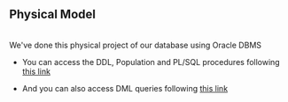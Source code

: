 ## Physical Model

<br>
We've done this physical project of our database using Oracle DBMS

<br>

- You can access the DDL, Population and PL/SQL procedures following [this link](https://livesql.oracle.com/apex/livesql/s/j5vsk2ls1d9f2h3zvak0eivl)

- And you can also access DML queries following [this link](https://livesql.oracle.com/apex/livesql/s/k4lxfdly17gywhv7m3rvrdi6)
